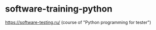 # software-training-python
https://software-testing.ru/ (course of "Python programming for tester")
